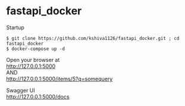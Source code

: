 # fastapi_docker

Startup

```
$ git clone https://github.com/kshiva1126/fastapi_docker.git ; cd fastapi_docker
$ docker-compose up -d
```

Open your browser at  
http://127.0.0.1:5000  
AND  
http://127.0.0.1:5000/items/5?q=somequery

Swagger UI  
http://127.0.0.1:5000/docs